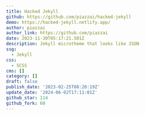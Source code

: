 ```yaml
---
title: Hacked Jekyll
github: https://github.com/piazzai/hacked-jekyll
demo: https://hacked-jekyll.netlify.app/
author: piazzai
author_link: https://github.com/piazzai
date: 2023-11-30T05:17:21.501Z
description: Jekyll microtheme that looks like JSON
ssg:
  - Jekyll
css:
  - SCSS
cms: []
category: []
draft: false
publish_date: '2023-02-25T08:20:19Z'
update_date: '2024-06-02T17:11:01Z'
github_star: 114
github_fork: 60
---
```

